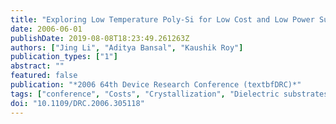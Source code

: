 ```yaml
---
title: "Exploring Low Temperature Poly-Si for Low Cost and Low Power Sub-micron Digital Operation"
date: 2006-06-01
publishDate: 2019-08-08T18:23:49.261263Z
authors: ["Jing Li", "Aditya Bansal", "Kaushik Roy"]
publication_types: ["1"]
abstract: ""
featured: false
publication: "*2006 64th Device Research Conference (textbfDRC)*"
tags: ["conference", "Costs", "Crystallization", "Dielectric substrates", "Digital circuits", "Fabrication", "Grain boundaries", "Grain size", "Silicon", "Temperature", "Thin film transistors"]
doi: "10.1109/DRC.2006.305118"
---
```


